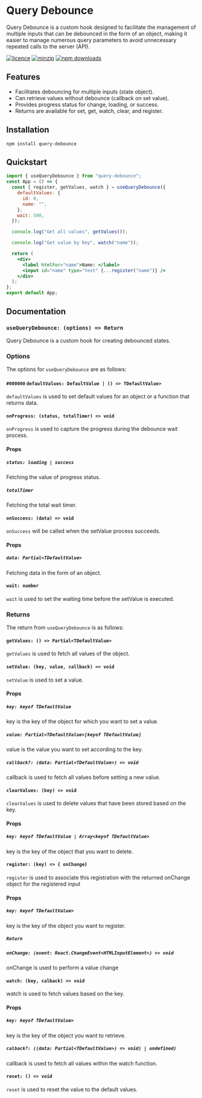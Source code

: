 # Query Debounce

Query Debounce is a custom hook designed to facilitate the management of multiple inputs that can be debounced in the form of an object, making it easier to manage numerous query parameters to avoid unnecessary repeated calls to the server (API).

[![licence](https://img.shields.io/npm/l/query-debounce)](https://www.npmjs.com/package/query-debounce)
[![minzip](https://img.shields.io/bundlephobia/minzip/query-debounce)](https://www.npmjs.com/package/query-debounce)
[![npm downloads](https://img.shields.io/npm/dm/query-debounce)](https://www.npmjs.com/package/query-debounce)

## Features

- Facilitates debouncing for multiple inputs (state object).
- Can retrieve values without debounce (callback on set value).
- Provides progress status for change, loading, or success.
- Returns are available for set, get, watch, clear, and register.

## Installation

```
npm install query-debounce
```

## Quickstart

```jsx
import { useQueryDebounce } from "query-debounce";
const App = () => {
  const { register, getValues, watch } = useQueryDebounce({
    defaultValues: {
      id: 0,
      name: "",
    },
    wait: 500,
  });

  console.log("Get all values", getValues());

  console.log("Get value by key", watch("name"));

  return (
    <div>
      <label htmlFor="name">Name: </label>
      <input id="name" type="text" {...register("name")} />
    </div>
  );
};
export default App;
```

## Documentation

### `useQueryDebounce: (options) => Return`

Query Debounce is a custom hook for creating debounced states.

### Options

The options for `useQueryDebounce` are as follows:

#### `#000000` `defaultValues: DefaultValue | () => TDefaultValue>`

`defaultValues` is used to set default values for an object or a function that returns data.

#### `onProgress: (status, totalTimer) => void`

`onProgress` is used to capture the progress during the debounce wait process.

#### Props

##### `status: loading | success`

Fetching the value of progress status.

##### `totalTimer`

Fetching the total wait timer.

#### `onSuccess: (data) => void`

`onSuccess` will be called when the setValue process succeeds.

#### Props

##### `data: Partial<TDefaultValue>`

Fetching data in the form of an object.

#### `wait: number`

`wait` is used to set the waiting time before the setValue is executed.

### Returns

The return from `useQueryDebounce` is as follows:

#### `getValues: () => Partial<TDefaultValue>`

`getValues` is used to fetch all values of the object.

#### `setValue: (key, value, callback) => void`

`setValue` is used to set a value.

#### Props

##### `key: keyof TDefaultValue`

key is the key of the object for which you want to set a value.

##### `value: Partial<TDefaultValue>[keyof TDefaultValue]`

value is the value you want to set according to the key.

##### `callback?: (data: Partial<TDefaultValue>) => void`

callback is used to fetch all values before setting a new value.

#### `clearValues: (key) => void`

`clearValues` is used to delete values that have been stored based on the key.

#### Props

##### `key: keyof TDefaultValue | Array<keyof TDefaultValue>`

key is the key of the object that you want to delete.

#### `register: (key) => { onChange}`

`register` is used to associate this registration with the returned onChange object for the registered input

#### Props

##### `key: keyof TDefaultValue>`

key is the key of the object you want to register.

##### `Return`

##### `onChange: (event: React.ChangeEvent<HTMLInputElement>) => void`

onChange is used to perform a value change

#### `watch: (key, calback) => void`

watch is used to fetch values based on the key.

#### Props

##### `key: keyof TDefaultValue>`

key is the key of the object you want to retrieve.

##### `calback?: ((data: Partial<TDefaultValue>) => void) | undefined)`

callback is used to fetch all values within the watch function.

#### `reset: () => void`

`reset` is used to reset the value to the default values.
